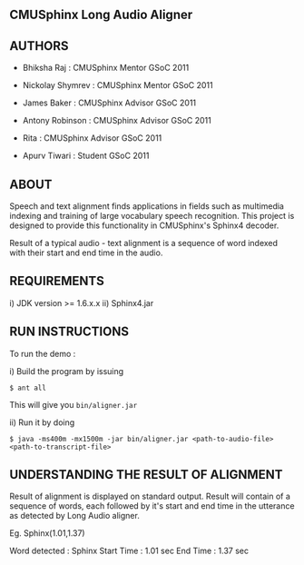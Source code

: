 CMUSphinx Long Audio Aligner
----------------------------

AUTHORS			  
-------
* Bhiksha Raj 		  : CMUSphinx Mentor GSoC 2011
* Nickolay Shymrev 	: CMUSphinx Mentor GSoC 2011
* James Baker 		  : CMUSphinx Advisor GSoC 2011
* Antony Robinson		: CMUSphinx Advisor GSoC 2011
* Rita			        : CMUSphinx Advisor GSoC 2011

* Apurv Tiwari		  : Student GSoC 2011 

ABOUT
-----
Speech and text alignment finds applications in fields such as multimedia indexing 
and training of large vocabulary speech recognition. This project is designed to provide
this functionality in CMUSphinx's Sphinx4 decoder.

Result of a typical audio - text alignment is a sequence of word indexed with their start
and end time in the audio.

REQUIREMENTS
------------
i) JDK version >= 1.6.x.x
ii) Sphinx4.jar 

RUN INSTRUCTIONS
----------------
To run the demo :

i) Build the program by issuing

    $ ant all

This will give you `bin/aligner.jar`

ii) Run it by doing

    $ java -ms400m -mx1500m -jar bin/aligner.jar <path-to-audio-file> <path-to-transcript-file>

UNDERSTANDING THE RESULT OF ALIGNMENT
-------------------------------------
Result of alignment is displayed on standard output. Result will contain of a sequence of words, each followed by it's start and end time in the utterance as detected by Long Audio aligner.

Eg. Sphinx(1.01,1.37)

  Word detected  : Sphinx
  Start Time	   : 1.01 sec
  End Time	     : 1.37 sec
